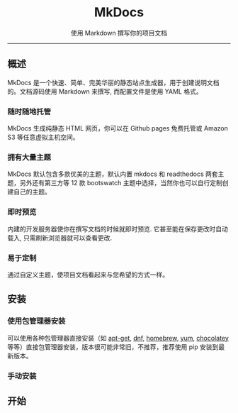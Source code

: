 # <center> MkDocs </center>   

<center>使用 Markdown 撰写你的项目文档</center>    

---

## 概述  
MkDocs 是一个快速、简单、完美华丽的静态站点生成器，用于创建说明文档的。文档源码使用 Markdown 来撰写, 而配置文件是使用 YAML 格式。  

### 随时随地托管

MkDocs 生成纯静态 HTML 网页，你可以在 Github pages 免费托管或 Amazon S3 等任意虚拟主机空间。

### 拥有大量主题
MkDocs 默认包含多款优美的主题，默认内置 mkdocs 和 readthedocs 两套主题，另外还有第三方等 12 款 bootswatch 主题中选择，当然你也可以自行定制创建自己的主题。

### 即时预览
内建的开发服务器使你在撰写文档的时候就即时预览. 它甚至能在保存更改时自动载入, 只需刷新浏览器就可以查看更改.

### 易于定制
通过自定义主题，使项目文档看起来与您希望的方式一样。

## 安装

### 使用包管理器安装
可以使用各种包管理器直接安装（如 [apt-get], [dnf], [homebrew], [yum], [chocolatey] 等等）直接包管理器安装，版本很可能非常旧，不推荐，推荐使用 pip 安装到最新版本。

[apt-get]: https://help.ubuntu.com/community/AptGet/Howto
[homebrew]: https://brew.sh/
[dnf]: https://dnf.readthedocs.io/en/latest/index.html
[yum]: http://yum.baseurl.org/
[chocolatey]: https://chocolatey.org/   

### 手动安装


## 开始
